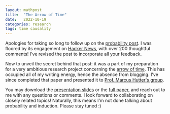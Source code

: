 ```yaml
---
layout: mathpost
title:  "The Arrow of Time"
date:   2022-10-19
categories: research
tags: time causality
---
```

Apologies for taking so long to follow up on the [probability post](../../../2020/11/22/probability). I was floored by its engagement on [Hacker News](https://news.ycombinator.com/item?id=25237356), with over 200 thoughtful comments! I've revised the post to incorporate all your feedback.

Now to unveil the secret behind that post: it was a part of my preparation for a very ambitious research project concerning the [arrow of time](https://en.wikipedia.org/wiki/Arrow_of_time). This has occupied all of my writing energy, hence the absence from blogging. I've since completed that paper and presented it to [Prof. Marcus Hutter's group](http://grla.wikidot.com/frl).

You may download the [presentation slides](../../../../assets/docs/TimePresentation.pdf) or the [full paper](https://arxiv.org/abs/2109.09709), and reach out to me with any questions or comments. I look forward to collaborating on closely related topics! Naturally, this means I'm not done talking about probability and induction. Please stay tuned :)